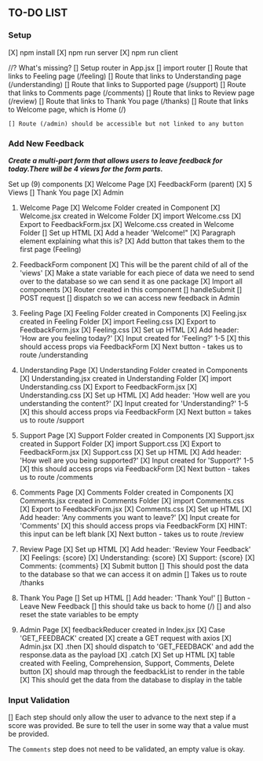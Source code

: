 ## TO-DO LIST

### Setup
[X] npm install
[X] npm run server
[X] npm run client

//? What's missing?
[] Setup router in App.jsx
[] import router
    [] Route that links to Feeling page (/feeling)
    [] Route that links to Understanding page (/understanding)
    [] Route that links to Supported page (/support)
    [] Route that links to Comments page (/comments)
    [] Route that links to Review page (/review)
    [] Route that links to Thank You page (/thanks)
    [] Route that links to Welcome page, which is Home (/)

    [] Route (/admin) should be accessible but not linked to any button

### Add New Feedback

***Create a multi-part form that allows users to leave feedback for today.There will be 4 views for the form parts.***

Set up (9) components 
    [X] Welcome Page
    [X] FeedbackForm (parent)
    [X] 5 Views
    [] Thank You page
    [X] Admin

1. Welcome Page
[X] Welcome Folder created in Component
[X] Welcome.jsx created in Welcome Folder
    [X] import Welcome.css
    [X] Export to FeedbackForm.jsx
[X] Welcome.css created in Welcome Folder
[] Set up HTML
    [X] Add a header 'Welcome!"
    [X] Paragraph element explaining what this is?
    [X] Add button that takes them to the first page (Feeling)


2. FeedbackForm component
[X] This will be the parent child of all of the 'views' 
[X] Make a state variable for each piece of data we need to send over to the database so we can send it as one package
[X] Import all components
[X] Router created in this component
[] handleSubmit
    [] POST request
    [] dispatch so we can access new feedback in Admin

3. Feeling Page
[X] Feeling Folder created in Components
[X] Feeling.jsx created in Feeling Folder
    [X] import Feeling.css
    [X] Export to FeedbackForm.jsx
[X] Feeling.css 
[X] Set up HTML
    [X] Add header: 'How are you feeling today?'
    [X] Input created for 'Feeling?' 1-5
        [X] this should access props via FeedbackForm
    [X] Next button - takes us to route /understanding

4. Understanding Page
[X] Understanding Folder created in Components
[X] Understanding.jsx created in Understanding Folder
    [X] import Understanding.css
    [X] Export to FeedbackForm.jsx
[X] Understanding.css 
[X] Set up HTML
    [X] Add header: 'How well are you understanding the content?'
    [X] Input created for 'Understanding?' 1-5
        [X] this should access props via FeedbackForm
    [X] Next button = takes us to route /support
    
5. Support Page
[X] Support Folder created in Components
[X] Support.jsx created in Support Folder
    [X] import Support.css
    [X] Export to FeedbackForm.jsx
[X] Support.css 
[X] Set up HTML
    [X] Add header: 'How well are you being supported?'
    [X] Input created for 'Support?' 1-5
        [X] this should access props via FeedbackForm
    [X] Next button - takes us to route /comments

6. Comments Page
[X] Comments Folder created in Components
[X] Comments.jsx created in Comments Folder
    [X] import Comments.css
    [X] Export to FeedbackForm.jsx
[X] Comments.css 
[X] Set up HTML
    [X] Add header: 'Any comments you want to leave?'
    [X] Input create for 'Comments'
        [X] this should access props via FeedbackForm
        [X] HINT: this input can be left blank
    [X] Next button - takes us to route /review

7. Review Page
[X] Set up HTML
    [X] Add header: 'Review Your Feedback'
    [X] Feelings: {score}
    [X] Understanding: {score}
    [X] Support: {score}
    [X] Comments: {comments}
    [X] Submit button
        [] This should post the data to the database so that we can access it on admin
        [] Takes us to route /thanks

8. Thank You Page
[] Set up HTML
    [] Add header: 'Thank You!'
    [] Button - Leave New Feedback
        [] this should take us back to home (/)
        [] and also reset the state variables to be empty

9. Admin Page
[X] feedbackReducer created in Index.jsx
    [X] Case 'GET_FEEDBACK' created
[X] create a GET request with axios 
    [X] Admin.jsx
        [X] .then 
            [X] should dispatch to 'GET_FEEDBACK' and add the response.data as the payload
        [X] .catch
[X] Set up HTML
    [X] table created with 
        Feeling, Comprehension, Support, Comments, Delete button
    [X] should map through the feedbackList to render in the table
    [X] This should get the data from the database to display in the table


### Input Validation

[] Each step should only allow the user to advance to the next step if a score was provided. Be sure to tell the user in some way that a value must be provided.

The `Comments` step does not need to be validated, an empty value is okay.